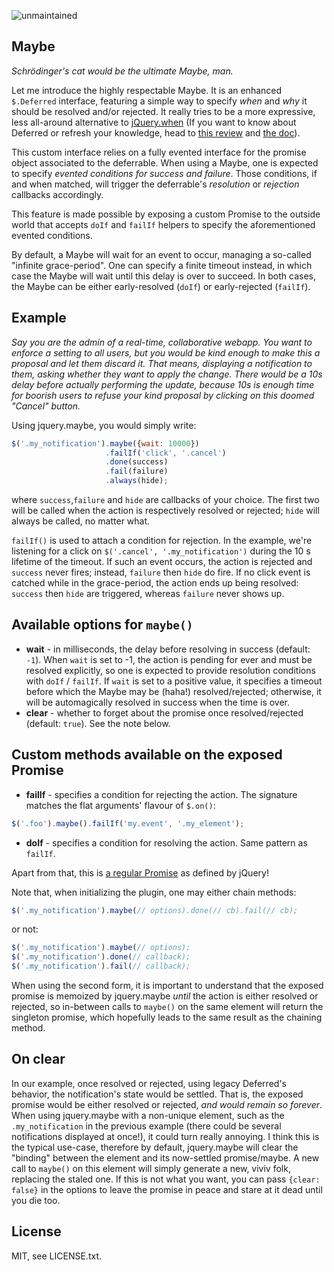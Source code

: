 ![unmaintained](http://img.shields.io/badge/status-unmaintained-red.png)

## Maybe

*Schrödinger's cat would be the ultimate Maybe, man.*

Let me introduce the highly respectable Maybe. It is an enhanced `$.Deferred` interface, featuring a simple way to specify *when* and *why* it should be resolved and/or rejected. It really tries to be a more expressive, less all-around alternative to [jQuery.when](http://api.jquery.com/jQuery.when/) (If you want to know about Deferred or refresh your knowledge, head to [this review](http://eng.wealthfront.com/2012/12/jquerydeferred-is-most-important-client.html) and [the doc](http://api.jquery.com/category/deferred-object/)).

This custom interface relies on a fully evented interface for the promise object associated to the deferrable. When using a Maybe, one is expected to specify *evented conditions for success and failure*. Those conditions, if and when matched, will trigger the deferrable's *resolution* or *rejection* callbacks accordingly.

This feature is made possible by exposing a custom Promise to the outside world that accepts `doIf` and `failIf` helpers to specify the aforementioned evented conditions.

By default, a Maybe will wait for an event to occur, managing a so-called "infinite grace-period". One can specify a finite timeout instead, in which case the Maybe will wait until this delay is over to succeed. In both cases, the Maybe can be either early-resolved (`doIf`) or early-rejected (`failIf`).

## Example

*Say you are the admin of a real-time, collaborative webapp. You want to enforce a setting to all users, but you would be kind enough to make this a proposal and let them discard it. That means, displaying a notification to them, asking whether they want to apply the change. There would be a 10s delay before actually performing the update, because 10s is enough time for boorish users to refuse your kind proposal by clicking on this doomed "Cancel" button.*

Using jquery.maybe, you would simply write:

``` js
$('.my_notification').maybe({wait: 10000})
                     .failIf('click', '.cancel')
                     .done(success)
                     .fail(failure)
                     .always(hide);
```
     
where `success`,`failure` and `hide` are callbacks of your choice. The first two will be called when the action is respectively resolved or rejected; `hide` will always be called, no matter what.

`failIf()` is used to attach a condition for rejection. In the example, we're listening for a click on `$('.cancel', '.my_notification')` during the 10 s lifetime of the timeout. If such an event occurs, the action is rejected and `success` never fires; instead, `failure` then `hide` do fire. If no click event is catched while in the grace-period, the action ends up being resolved: `success` then `hide` are triggered, whereas `failure` never shows up.

## Available options for `maybe()`

* **wait** - in milliseconds, the delay before resolving in success (default: `-1`). When `wait` is set to -1, the action is pending for ever and must be resolved explicitly, so one is expected to provide resolution conditions with `doIf` / `failIf`. If `wait` is set to a positive value, it specifies a timeout before which the Maybe may be (haha!) resolved/rejected; otherwise, it will be automagically resolved in success when the time is over.
* **clear** - whether to forget about the promise once resolved/rejected (default: `true`). See the note below.

## Custom methods available on the exposed Promise

* **failIf** - specifies a condition for rejecting the action. The signature matches the flat arguments' flavour of `$.on()`:

``` js
$('.foo').maybe().failIf('my.event', '.my_element');
```

* **doIf** - specifies a condition for resolving the action. Same pattern as `failIf`.

Apart from that, this is [a regular Promise](http://api.jquery.com/category/deferred-object/) as defined by jQuery!

Note that, when initializing the plugin, one may either chain methods:

``` js
$('.my_notification').maybe(// options).done(// cb).fail(// cb);
```

or not:

``` js
$('.my_notification').maybe(// options);
$('.my_notification').done(// callback);
$('.my_notification').fail(// callback);
```

When using the second form, it is important to understand that the exposed promise is memoized by jquery.maybe *until* the action is either resolved or rejected, so in-between calls to `maybe()` on the same element will return the singleton promise, which hopefully leads to the same result as the chaining method.

## On clear

In our example, once resolved or rejected, using legacy Deferred's behavior, the notification's state would be settled. That is, the exposed promise would be either resolved or rejected, *and would remain so forever*. When using jquery.maybe with a non-unique element, such as the `.my_notification` in the previous example (there could be several notifications displayed at once!), it could turn really annoying. I think this is the typical use-case, therefore by default, jquery.maybe will clear the "binding" between the element and its now-settled promise/maybe. A new call to `maybe()` on this element will simply generate a new, viviv folk, replacing the staled one. If this is not what you want, you can pass `{clear: false}` in the options to leave the promise in peace and stare at it dead until you die too.

## License

MIT, see LICENSE.txt.
